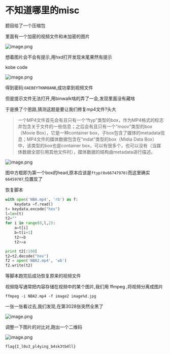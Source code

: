 # 不知道哪里的misc



题目给了一个压缩包



里面有一个加密的视频文件和未加密的图片

![image.png](https://i.loli.net/2020/02/19/ptInrs6axclk12u.png)



想着图片会不会有提示,用hxd打开发现末尾果然有提示

kobe code

![image.png](https://i.loli.net/2020/02/19/mVqDzgoHdyOWBnT.png)



得到密码:`OAEBEYTKNRBANB`,成功拿到视频文件



但是提示文件无法打开,用binwalk啥的弄了一会,发现里面没有藏啥

于是换了个思路,猜测这题是要让我们修复mp4文件?头大



>一个MP4文件首先会有且只有一个“ftyp”类型的box，作为MP4格式的标志并包含关于文件的一些信息；之后会有且只有一个“moov”类型的box（Movie Box），它是一种container box，子box包含了媒体的metadata信息；MP4文件的媒体数据包含在“mdat”类型的box（Midia Data Box）中，该类型的box也是container box，可以有很多个，也可以没有（当媒体数据全部引用其他文件时），媒体数据的结构由metadata进行描述。

![image.png](https://i.loli.net/2020/02/19/NVA3PtERXBqfwcd.png)



图中方框即为第一个box的head,原本应该是`ftyp(0x66747970)`而这里确实`66459707`,位置反了

恢复脚本

```python
with open('NBA.mp4', 'rb') as f:
    keydata =f.read()
t= keydata.encode("hex")
l=len(t)
t2=""
for i in range(0,l,2):
	a=t[i]
	b=t[i+1]
	t2+=b
	t2+=a

print t2[:100]
t2=t2.decode("hex")
f2 = open('NBA2.mp4', 'wb')
f2.write(t2)

```

等脚本跑完后成功恢复原来的视频文件

视频隐写通常把内容存储在视频中的某个图片,我们用 ffmpeg ,将视频分离成图片

` ffmpeg -i NBA2.mp4 -f image2 image%d.jpg `

一张一张看过去,我们发现,在第3028张突然全黑了

![image.png](https://i.loli.net/2020/02/20/Q9dsOuiVGFgwAcm.png)



调整一下图片的对比对,跑出一个二维码

![image.png](https://i.loli.net/2020/02/20/aE3PpqcrJzn852V.png)



`flag{I_l0v3_pl4ying_b4sk3tb4ll}`

